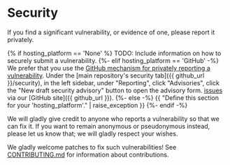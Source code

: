 # Security

If you find a significant vulnerability, or evidence of one, please report it privately.

{% if hosting_platform == 'None' %}
TODO: Include information on how to securely submit a vulnerability.
{%- elif hosting_platform == 'GitHub' -%}
We prefer that you use the [GitHub mechanism for privately reporting a vulnerability](https://docs.github.com/en/code-security/security-advisories/guidance-on-reporting-and-writing/privately-reporting-a-security-vulnerability#privately-reporting-a-security-vulnerability). Under the [main repository's security tab]({{ github_url }}/security), in the left sidebar, under "Reporting", click "Advisories", click the "New draft security advisory" button to open the advisory form.
[issues](https://github.com/coreinfrastructure/best-practices-badge/issues) via our [GitHub site]({{ github_url }}).
{%- else -%}
{{ "Define this section for your 'hosting_platform'." | raise_exception }}
{%- endif -%}

We will gladly give credit to anyone who reports a vulnerability so that we can fix it. If you want to remain anonymous or pseudonymous instead, please let us know that; we will gladly respect your wishes.

We gladly welcome patches to fix such vulnerabilities! See [CONTRIBUTING.md](CONTRIBUTING.md) for information about contributions.
